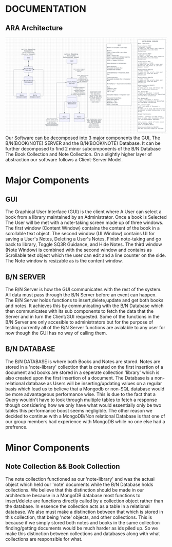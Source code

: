 # DOCUMENTATION  
## ARA Architecture
![alt text](https://github.com/Aotae/422-projects/blob/main/ARAprototype/Documentation/ARAArchitecture.PNG)  
Our Software can be decomposed into 3 major components the GUI, The B/N(BOOK/NOTE) SERVER and the B/N(BOOK/NOTE) Database. It can be further decomposed to find 2 minor subcomponents of the B/N Database The Book Collection and Note Collection. On a slightly higher layer of abstraction our software follows a Client-Server Model.  
  
# Major Components  
## GUI
The Graphical User Interface (GUI) is the client where A User can select a book from a library maintained by an Administrator. Once a book is Selected The User will be met with a note-taking screen made up of three windows. The first window (Content Window) contains the content of the book in a scrollable text object. The second window (UI Window) contains UI for saving a User's Notes, Deleting a User's Notes, Finish note-taking and go back to library, Toggle SQ3R Guidance, and Hide Notes. The third window (Note Window) is combined with the second window and contains as Scrollable text object which the user can edit and a line counter on the side. The Note window is resizable as is the content window.  
## B/N SERVER
The B/N Server is how the GUI communicates with the rest of the system. All data must pass through the B/N Server before an event can happen.  
The B/N Server holds functions to insert,delete,update and get both books and notes. It achieves this by communicating with the B/N Database which then communicates with its sub components to fetch the data that the Server and in turn the Client/GUI requested. Some of the functions in the B/N Server are only accesible to administrators but for the purpose of testing currently all of the B/N Server functions are avialable to any user for now though the GUI has no way of calling them. 
## B/N DATABASE
The B/N DATABASE is where both Books and Notes are stored. Notes are stored in a 'note-library' collection that is created on the first insertion of a document and books are stored in a seperate collection 'library' which is also created upon the first insertion of a document. The Database is a non-relational database as Users will be inserting/updating values on a regular basis which lead us to believe that a Mongodb or non-SQL database would be more advantageous performance wise. This is due to the fact that a Query wouldn't have to look through multiple tables to fetch a response though considering how we only have what would essentially only be two tables this performance boost seems negligible. The other reason we decided to continue with a MongoDB/Non relational Database is that one of our group members had experience with MongoDB while no one else had a prefrence.

# Minor Components

## Note Collection && Book Collection
The note collection functioned as our 'note-library' and was the actual object which held our 'note' documents while the B/N Database holds collections. We believe that this distinction should be made in our architecture because in a MongoDB database most functions to insert/delete are functions directly called by a collection object rather than the database. In essence the collection acts as a table in a relational database. We also must make a distinction between that which is stored in this collection, that being 'note' objects, and other collections. This is because if we simply stored both notes and books in the same collection finding/getting documents would be much harder as ids piled up. So we make this distinction between collections and databases along with what collections are responsible for what.

